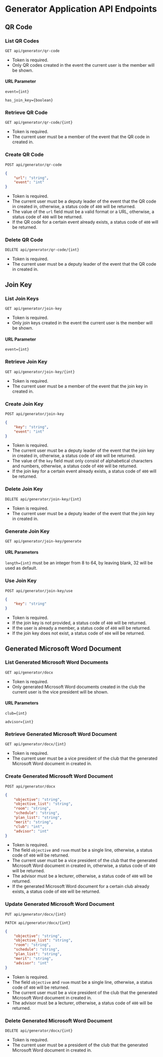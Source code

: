 # Generator Application API Endpoints

## QR Code

### List QR Codes

`GET api/generator/qr-code`

- Token is required.
- Only QR codes created in the event the current user is the member will be shown.

#### URL Parameter

`event={int}`

`has_join_key={boolean}`

### Retrieve QR Code

`GET api/generator/qr-code/{int}`

- Token is required.
- The current user must be a member of the event that the QR code in created in.

### Create QR Code

`POST api/generator/qr-code`

```json
{
    "url": "string",
    "event": "int"
}
```

- Token is required.
- The current user must be a deputy leader of the event that the QR code in created in, otherwise, a status code of `400` will be returned.
- The value of the `url` field must be a valid format or a URL, otherwise, a status code of `400` will be returned.
- If the QR code for a certain event already exists, a status code of `400` will be returned.

### Delete QR Code

`DELETE api/generator/qr-code/{int}`

- Token is required.
- The current user must be a deputy leader of the event that the QR code in created in.

## Join Key

### List Join Keys

`GET api/generator/join-key`

- Token is required.
- Only join keys created in the event the current user is the member will be shown.

#### URL Parameter

`event={int}`

### Retrieve Join Key

`GET api/generator/join-key/{int}`

- Token is required.
- The current user must be a member of the event that the join key in created in.

### Create Join Key

`POST api/generator/join-key`

```json
{
    "key": "string",
    "event": "int"
}
```

- Token is required.
- The current user must be a deputy leader of the event that the join key in created in, otherwise, a status code of `400` will be returned.
- The value of the `key` field must only consist of alphabetical characters and numbers, otherwise, a status code of `400` will be returned.
- If the join key for a certain event already exists, a status code of `400` will be returned.

### Delete Join Key

`DELETE api/generator/join-key/{int}`

- Token is required.
- The current user must be a deputy leader of the event that the join key in created in.

### Generate Join Key

`GET api/generator/join-key/generate`

#### URL Parameters

`length={int}` must be an integer from 8 to 64, by leaving blank, 32 will be used as default.

### Use Join Key

`POST api/generator/join-key/use`

```json
{
    "key": "string"
}
```

- Token is required.
- If the join key is not provided, a status code of `400` will be returned.
- If the user is already a member, a status code of `400` will be returned.
- If the join key does not exist, a status code of `404` will be returned.

## Generated Microsoft Word Document

### List Generated Microsoft Word Documents

`GET api/generator/docx`

- Token is required.
- Only generated Microsoft Word documents created in the club the current user is the vice president will be shown.

#### URL Parameters

`club={int}`

`advisor={int}`

### Retrieve Generated Microsoft Word Document

`GET api/generator/docx/{int}`

- Token is required.
- The current user must be a vice president of the club that the generated Microsoft Word document in created in.

### Create Generated Microsoft Word Document

`POST api/generator/docx`

```json
{
    "objective": "string",
    "objective_list": "string",
    "room": "string",
    "schedule": "string",
    "plan_list": "string",
    "merit": "string",
    "club": "int",
    "advisor": "int"
}
```

- Token is required.
- The field `objective` and `room` must be a single line, otherwise, a status code of `400` will be returned.
- The current user must be a vice president of the club that the generated Microsoft Word document in created in, otherwise, a status code of `400` will be returned.
- The advisor must be a lecturer, otherwise, a status code of `400` will be returned.
- If the generated Microsoft Word document for a certain club already exists, a status code of `400` will be returned.

### Update Generated Microsoft Word Document

`PUT api/generator/docx/{int}`

`PATCH api/generator/docx/{int}`

```json
{
    "objective": "string",
    "objective_list": "string",
    "room": "string",
    "schedule": "string",
    "plan_list": "string",
    "merit": "string",
    "advisor": "int"
}
```

- Token is required.
- The field `objective` and `room` must be a single line, otherwise, a status code of `400` will be returned.
- The current user must be a vice president of the club that the generated Microsoft Word document in created in.
- The advisor must be a lecturer, otherwise, a status code of `400` will be returned.

### Delete Generated Microsoft Word Document

`DELETE api/generator/docx/{int}`

- Token is required.
- The current user must be a president of the club that the generated Microsoft Word document in created in.
